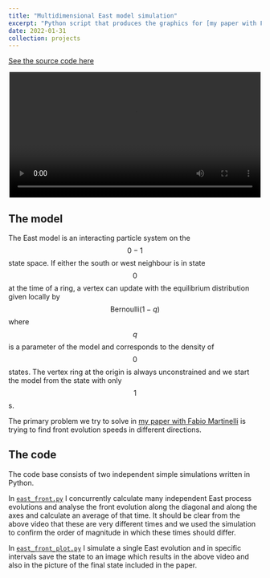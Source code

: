 ```yaml
---
title: "Multidimensional East model simulation"
excerpt: "Python script that produces the graphics for [my paper with Fabio Martinelli](/publication/2022-on-a-front-evolution-problem-for-the-multidimensional-east-model) ([github](https://github.com/yannick-couzinie/east_front)).<br/><center><img src='/images/east_image.png'></center>"
date: 2022-01-31
collection: projects
---
```


[See the source code here](https://github.com/yannick-couzinie/east_front)

<center>
<video controls width="500">
        <source src="/files/east_animation.mp4" type="video/mp4">

        Sorry, your browser does not support embedded videos.
</video>
</center>

The model
-----
The East model is an interacting particle system on the $$0-1$$ state space.
If either the south or west neighbour is in state $$0$$ at the time of a ring,
a vertex can update with the equilibrium distribution given locally by
$$\mathrm{Bernoulli}(1-q)$$ where $$q$$ is a parameter of the model and
corresponds to the density of $$0$$ states. The vertex ring at the origin is
always unconstrained and we start the model from the state with only $$1$$s.

The primary problem we try to solve in [my paper with Fabio
Martinelli](/publication/2022-on-a-front-evolution-problem-for-the-multidimensional-east-model)
is trying to find front evolution speeds in different directions.


The code
-----
The code base consists of two independent simple simulations written in Python.

In [`east_front.py`](https://github.com/yannick-couzinie/east_front/blob/main/east_front.py)
I concurrently calculate many independent East process evolutions and analyse
the front evolution along the diagonal and along the axes and calculate an
average of that time. It should be clear from the above video that these are
very different times and we used the simulation to confirm the order of
magnitude in which these times should differ.

In
[`east_front_plot.py`](https://github.com/yannick-couzinie/east_front/blob/main/east_front_plot.py)
I simulate a single East evolution and in specific intervals save the state to
an image which results in the above video and also in the picture of the final
state included in the paper.
